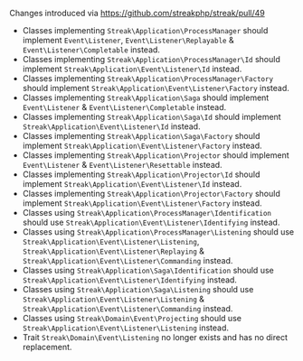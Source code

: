 Changes introduced via https://github.com/streakphp/streak/pull/49
- Classes implementing `Streak\Application\ProcessManager` should implement `Event\Listener`, `Event\Listener\Replayable` & `Event\Listener\Completable` instead.
- Classes implementing `Streak\Application\ProcessManager\Id` should implement `Streak\Application\Event\Listener\Id` instead.
- Classes implementing `Streak\Application\ProcessManager\Factory` should implement `Streak\Application\Event\Listener\Factory` instead.
- Classes implementing `Streak\Application\Saga` should implement `Event\Listener` & `Event\Listener\Completable` instead.
- Classes implementing `Streak\Application\Saga\Id` should implement `Streak\Application\Event\Listener\Id` instead.
- Classes implementing `Streak\Application\Saga\Factory` should implement `Streak\Application\Event\Listener\Factory` instead.
- Classes implementing `Streak\Application\Projector` should implement `Event\Listener` & `Event\Listener\Resettable` instead.
- Classes implementing `Streak\Application\Projector\Id` should implement `Streak\Application\Event\Listener\Id` instead.
- Classes implementing `Streak\Application\Projector\Factory` should implement `Streak\Application\Event\Listener\Factory` instead.
- Classes using `Streak\Application\ProcessManager\Identification` should use `Streak\Application\Event\Listener\Identifying` instead.
- Classes using `Streak\Application\ProcessManager\Listening` should use `Streak\Application\Event\Listener\Listening`, `Streak\Application\Event\Listener\Replaying` &  `Streak\Application\Event\Listener\Commanding` instead.
- Classes using `Streak\Application\Saga\Identification` should use `Streak\Application\Event\Listener\Identifying` instead.
- Classes using `Streak\Application\Saga\Listening` should use `Streak\Application\Event\Listener\Listening` & `Streak\Application\Event\Listener\Commanding` instead.
- Classes using `Streak\Domain\Event\Projecting` should use `Streak\Application\Event\Listener\Listening` instead.
- Trait `Streak\Domain\Event\Listening` no longer exists and has no direct replacement.
